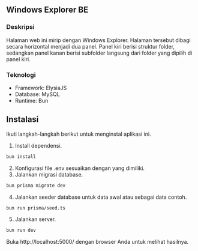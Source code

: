 ## Windows Explorer BE

### Deskripsi
Halaman web ini mirip dengan Windows Explorer. Halaman tersebut dibagi secara horizontal menjadi dua panel. Panel kiri berisi struktur folder, sedangkan panel kanan berisi subfolder langsung dari folder yang dipilih di panel kiri.

### Teknologi
- Framework: ElysiaJS 
- Database: MySQL
- Runtime: Bun

## Instalasi
Ikuti langkah-langkah berikut untuk menginstal aplikasi ini.

1. Install dependensi.
```sh
bun install
```
2. Konfigurasi file .env sesuaikan dengan yang dimiliki.
3. Jalankan migrasi database.
```sh
bun prisma migrate dev
```
4. Jalankan seeder database untuk data awal atau sebagai data contoh.
```sh
bun run prisma/seed.ts
```
5. Jalankan server.
```sh
bun run dev
```

Buka http://localhost:5000/ dengan browser Anda untuk melihat hasilnya.